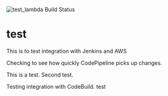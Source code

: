![test_lambda Build Status](https://codebuild.us-west-2.amazonaws.com/badges?uuid=eyJlbmNyeXB0ZWREYXRhIjoib2IwYjB0TTdHbi9nSE5FQTlhMWlFSVEyOEJobDhmZXM3TmNhamRzd3V4VEhYeHZqV2tsZzhMT1U2ZjFxWlBmNUtRdkwybVgxVzhURzBRNDNLM2hncUJZPSIsIml2UGFyYW1ldGVyU3BlYyI6IjJ2Q1JPOVgxTEIwb2hTUjIiLCJtYXRlcmlhbFNldFNlcmlhbCI6MX0%3D&branch=test_lambda)
# test
This is to test integration with Jenkins and AWS

Checking to see how quickly CodePipeline picks up changes.

This is a test. Second test.

Testing integration with CodeBuild.
test
